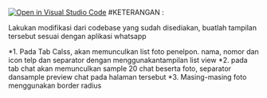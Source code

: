 [![Open in Visual Studio Code](https://classroom.github.com/assets/open-in-vscode-c66648af7eb3fe8bc4f294546bfd86ef473780cde1dea487d3c4ff354943c9ae.svg)](https://classroom.github.com/online_ide?assignment_repo_id=7946696&assignment_repo_type=AssignmentRepo)
#KETERANGAN :

Lakukan modifikasi dari codebase yang sudah disediakan, buatlah tampilan tersebut sesuai dengan 
aplikasi whatsapp

*1. Pada Tab Calss, akan memunculkan list foto penelpon. nama, nomor dan icon telp dan separator dengan menggunakantampilan list view
*2. pada tab chat akan memunculkan sample 20 chat beserta foto, separator dansample preview chat pada halaman tersebut
*3. Masing-masing foto menggunakan border radius